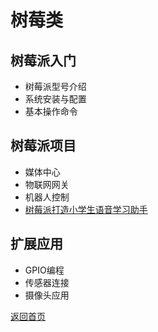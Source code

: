 # 树莓类

## 树莓派入门
- 树莓派型号介绍
- 系统安装与配置
- 基本操作命令

## 树莓派项目
- 媒体中心
- 物联网网关
- 机器人控制
- [树莓派打造小学生语音学习助手](树莓派打造小学生语音学习助手.html)

## 扩展应用
- GPIO编程
- 传感器连接
- 摄像头应用

[返回首页](index.html)